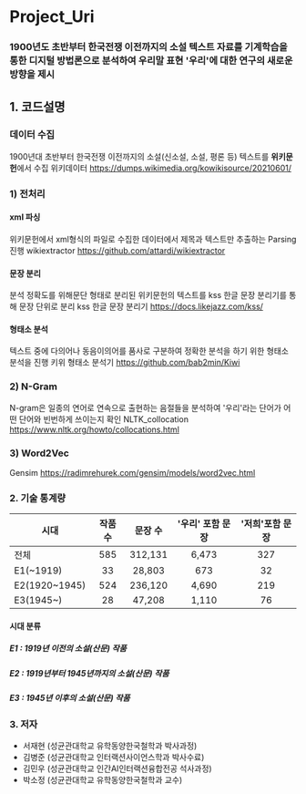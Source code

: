 # Project_Uri
### 1900년도 초반부터 한국전쟁 이전까지의 소설 텍스트 자료를 기계학습을 통한 디지털 방법론으로 분석하여 우리말 표현 '우리'에 대한 연구의 새로운 방향을 제시

## 1. 코드설명
### 데이터 수집
1900년대 초반부터 한국전쟁 이전까지의 소설(신소설, 소설, 평론 등) 텍스트를 **위키문헌**에서 수집
위키데이터 https://dumps.wikimedia.org/kowikisource/20210601/

### 1) 전처리
#### xml 파싱
위키문헌에서 xml형식의 파일로 수집한 데이터에서 제목과 텍스트만 추출하는 Parsing 진행
wikiextractor https://github.com/attardi/wikiextractor
#### 문장 분리
분석 정확도를 위해문단 형태로 분리된 위키문헌의 텍스트를 kss 한글 문장 분리기를 통해 문장 단위로 분리
kss 한글 문장 분리기 https://docs.likejazz.com/kss/
#### 형태소 분석
텍스트 중에 다의어나 동음이의어를 품사로 구분하여 정확한 분석을 하기 위한 형태소 분석을 진행
키위 형태소 분석기  https://github.com/bab2min/Kiwi


### 2) N-Gram
N-gram은 일종의 연어로 연속으로 출현하는 음절들을 분석하여 '우리'라는 단어가 어떤 단어와 빈번하게 쓰이는지 확인
NLTK_collocation https://www.nltk.org/howto/collocations.html

### 3) Word2Vec

Gensim https://radimrehurek.com/gensim/models/word2vec.html

### 2. 기술 통계량

|시대|작품 수|문장 수|'우리' 포함 문장|'저희'포함 문장|
|---|:---:|:---:|:---:|:---:|
|전체|585|312,131|6,473|327|
|E1(~1919)|33|28,803|673|32|
|E2(1920~1945)|524|236,120|4,690|219|
|E3(1945~)|28|47,208|1,110|76|

#### 시대 분류
##### E1 : 1919년 이전의 소설(산문) 작품
##### E2 : 1919년부터 1945년까지의 소설(산문) 작품
##### E3 : 1945년 이후의 소설(산문) 작품

### 3. 저자

- 서재현 (성균관대학교 유학동양한국철학과 박사과정)
- 김병준 (성균관대학교 인터랙션사이언스학과 박사수료)
- 김민우 (성균관대학교 인간AI인터랙션융합전공 석사과정)
- 박소정 (성균관대학교 유학동양한국철학과 교수)
